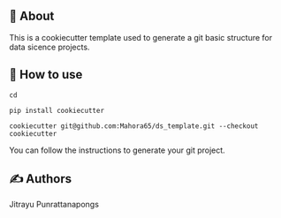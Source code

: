 ##  🧐 About
This is a cookiecutter template used to generate a git basic structure for data sicence projects. 

## 🔖  How to use 

```
cd 

pip install cookiecutter

cookiecutter git@github.com:Mahora65/ds_template.git --checkout cookiecutter
```

You can follow the instructions to generate your git project. 

##  ✍️ Authors
Jitrayu Punrattanapongs